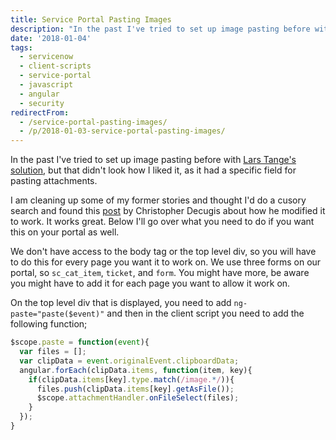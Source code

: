 ```yaml
---
title: Service Portal Pasting Images
description: "In the past I've tried to set up image pasting before with\_Lars Tange's solution, but that didn't look how I liked it, as it had a specific field for pasting..."
date: '2018-01-04'
tags:
  - servicenow
  - client-scripts
  - service-portal
  - javascript
  - angular
  - security
redirectFrom:
  - /service-portal-pasting-images/
  - /p/2018-01-03-service-portal-pasting-images/
---
```


<!--StartFragment-->

In the past I've tried to set up image pasting before with [Lars Tange's solution](https://share.servicenow.com/app.do#/detailV2/4fa0b76f137826001d2abbf18144b065/overview), but that didn't look how I liked it, as it had a specific field for pasting attachments.

I am cleaning up some of my former stories and thought I'd do a cusory search and found this [post](https://community.servicenow.com/message/1227642#1227642) by Christopher Decugis about how he modified it to work. It works great. Below I'll go over what you need to do if you want this on your portal as well.

We don't have access to the body tag or the top level div, so you will have to do this for every page you want it to work on. We use three forms on our portal, so `sc_cat_item`, `ticket`, and `form`. You might have more, be aware you might have to add it for each page you want to allow it work on.

On the top level div that is displayed, you need to add `ng-paste="paste($event)"` and then in the client script you need to add the following function;

<!--EndFragment-->

```javascript
$scope.paste = function(event){
  var files = [];
  var clipData = event.originalEvent.clipboardData;
  angular.forEach(clipData.items, function(item, key){
    if(clipData.items[key].type.match(/image.*/)){
      files.push(clipData.items[key].getAsFile());
      $scope.attachmentHandler.onFileSelect(files);
    }
  });
}
```